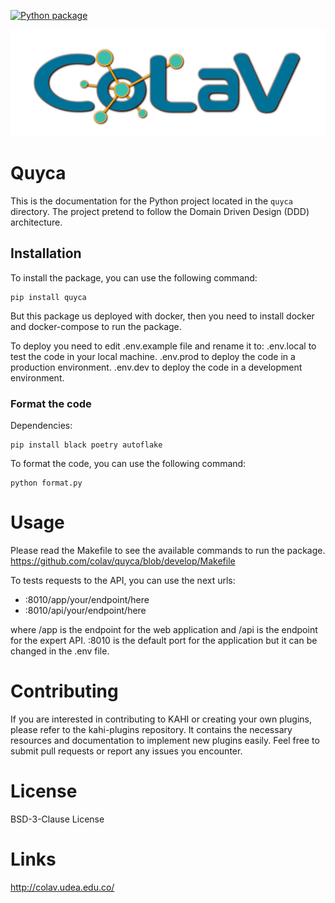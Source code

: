[![Python package](https://github.com/colav-playground/Kahi/actions/workflows/python-package.yml/badge.svg)](https://github.com/colav-playground/Kahi/actions/workflows/python-package.yml)
<center><img src="https://raw.githubusercontent.com/colav/colav.github.io/master/img/Logo.png"/></center>

# Quyca
This is the documentation for the Python project located in the `quyca` directory. The project pretend to follow the Domain Driven Design (DDD) architecture.


## Installation

To install the package, you can use the following command:
```shell
pip install quyca
```

But this package us deployed with docker, then you need to install docker and docker-compose to run the package.

To deploy you need to edit .env.example file and rename it to:
.env.local to test the code in your local machine.
.env.prod to deploy the code in a production environment.
.env.dev to deploy the code in a development environment.

### Format the code

Dependencies:
```shell
pip install black poetry autoflake
```

To format the code, you can use the following command:
```shell
python format.py
```


# Usage
Please read the Makefile to see the available commands to run the package.
https://github.com/colav/quyca/blob/develop/Makefile

To tests requests to the API, you can use the next urls:
- :8010/app/your/endpoint/here
- :8010/api/your/endpoint/here

where /app is the endpoint for the web application and /api is the endpoint for the expert API.
:8010 is the default port for the application but it can be changed in the .env file.


# Contributing
If you are interested in contributing to KAHI or creating your own plugins, please refer to the kahi-plugins repository. It contains the necessary resources and documentation to implement new plugins easily. Feel free to submit pull requests or report any issues you encounter.

# License
BSD-3-Clause License

# Links
http://colav.udea.edu.co/
